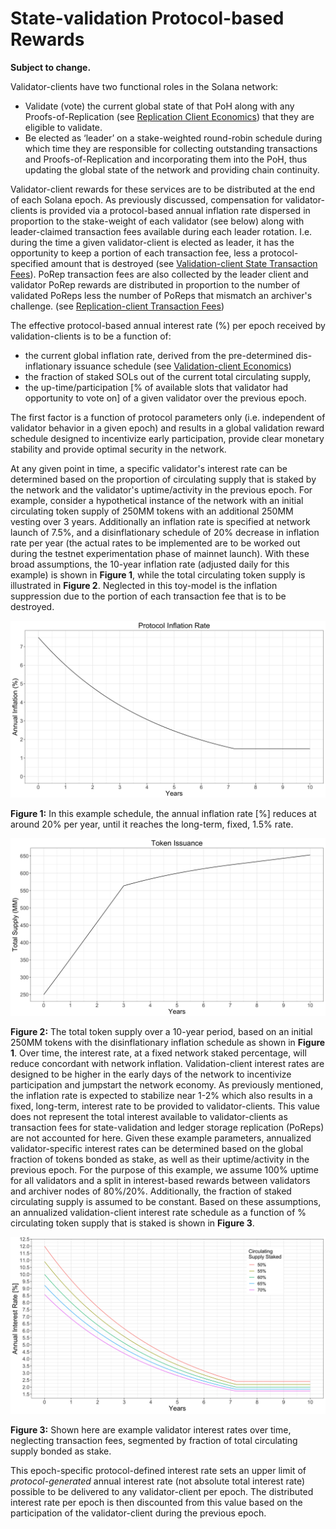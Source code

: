 # State-validation Protocol-based Rewards

**Subject to change.**

Validator-clients have two functional roles in the Solana network:

* Validate \(vote\) the current global state of that PoH along with any Proofs-of-Replication \(see [Replication Client Economics](../ed_replication_client_economics/README.md)\) that they are eligible to validate.
* Be elected as ‘leader’ on a stake-weighted round-robin schedule during which time they are responsible for collecting outstanding transactions and Proofs-of-Replication and incorporating them into the PoH, thus updating the global state of the network and providing chain continuity.

Validator-client rewards for these services are to be distributed at the end of each Solana epoch. As previously discussed, compensation for validator-clients is provided via a protocol-based annual inflation rate dispersed in proportion to the stake-weight of each validator \(see below\) along with leader-claimed transaction fees available during each leader rotation. I.e. during the time a given validator-client is elected as leader, it has the opportunity to keep a portion of each transaction fee, less a protocol-specified amount that is destroyed \(see [Validation-client State Transaction Fees](ed_vce_state_validation_transaction_fees.md)\). PoRep transaction fees are also collected by the leader client and validator PoRep rewards are distributed in proportion to the number of validated PoReps less the number of PoReps that mismatch an archiver's challenge. \(see [Replication-client Transaction Fees](ed_vce_replication_validation_transaction_fees.md)\)

The effective protocol-based annual interest rate \(%\) per epoch received by validation-clients is to be a function of:

* the current global inflation rate, derived from the pre-determined dis-inflationary issuance schedule \(see [Validation-client Economics](README.md)\)
* the fraction of staked SOLs out of the current total circulating supply,
* the up-time/participation \[% of available slots that validator had opportunity to vote on\] of a given validator over the previous epoch.

The first factor is a function of protocol parameters only \(i.e. independent of validator behavior in a given epoch\) and results in a global validation reward schedule designed to incentivize early participation, provide clear monetary stability and provide optimal security in the network.

At any given point in time, a specific validator's interest rate can be determined based on the proportion of circulating supply that is staked by the network and the validator's uptime/activity in the previous epoch. For example, consider a hypothetical instance of the network with an initial circulating token supply of 250MM tokens with an additional 250MM vesting over 3 years. Additionally an inflation rate is specified at network launch of 7.5%, and a disinflationary schedule of 20% decrease in inflation rate per year \(the actual rates to be implemented are to be worked out during the testnet experimentation phase of mainnet launch\). With these broad assumptions, the 10-year inflation rate \(adjusted daily for this example\) is shown in **Figure 1**, while the total circulating token supply is illustrated in **Figure 2**. Neglected in this toy-model is the inflation suppression due to the portion of each transaction fee that is to be destroyed.

![](../../../.gitbook/assets/p_ex_schedule.png)

**Figure 1:** In this example schedule, the annual inflation rate \[%\] reduces at around 20% per year, until it reaches the long-term, fixed, 1.5% rate.

![](../../../.gitbook/assets/p_ex_supply.png)

**Figure 2:** The total token supply over a 10-year period, based on an initial 250MM tokens with the disinflationary inflation schedule as shown in **Figure 1**. Over time, the interest rate, at a fixed network staked percentage, will reduce concordant with network inflation. Validation-client interest rates are designed to be higher in the early days of the network to incentivize participation and jumpstart the network economy. As previously mentioned, the inflation rate is expected to stabilize near 1-2% which also results in a fixed, long-term, interest rate to be provided to validator-clients. This value does not represent the total interest available to validator-clients as transaction fees for state-validation and ledger storage replication \(PoReps\) are not accounted for here. Given these example parameters, annualized validator-specific interest rates can be determined based on the global fraction of tokens bonded as stake, as well as their uptime/activity in the previous epoch. For the purpose of this example, we assume 100% uptime for all validators and a split in interest-based rewards between validators and archiver nodes of 80%/20%. Additionally, the fraction of staked circulating supply is assumed to be constant. Based on these assumptions, an annualized validation-client interest rate schedule as a function of % circulating token supply that is staked is shown in **Figure 3**.

![](../../../.gitbook/assets/p_ex_interest.png)

**Figure 3:** Shown here are example validator interest rates over time, neglecting transaction fees, segmented by fraction of total circulating supply bonded as stake.

This epoch-specific protocol-defined interest rate sets an upper limit of _protocol-generated_ annual interest rate \(not absolute total interest rate\) possible to be delivered to any validator-client per epoch. The distributed interest rate per epoch is then discounted from this value based on the participation of the validator-client during the previous epoch.
